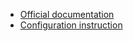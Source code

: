 - [Official documentation](https://firebase.google.com/docs/crashlytics)
- [Configuration instruction](https://firebase.google.com/docs/crashlytics/get-started?platform=android)